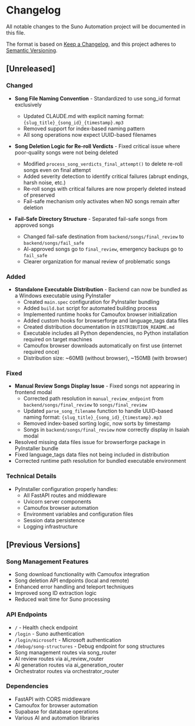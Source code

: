 # Changelog

All notable changes to the Suno Automation project will be documented in this file.

The format is based on [Keep a Changelog](https://keepachangelog.com/en/1.0.0/),
and this project adheres to [Semantic Versioning](https://semver.org/spec/v2.0.0.html).

## [Unreleased]

### Changed
- **Song File Naming Convention** - Standardized to use song_id format exclusively
  - Updated CLAUDE.md with explicit naming format: `{slug_title}_{song_id}_{timestamp}.mp3`
  - Removed support for index-based naming pattern
  - All song operations now expect UUID-based filenames

- **Song Deletion Logic for Re-roll Verdicts** - Fixed critical issue where poor-quality songs were not being deleted
  - Modified `process_song_verdicts_final_attempt()` to delete re-roll songs even on final attempt
  - Added severity detection to identify critical failures (abrupt endings, harsh noise, etc.)
  - Re-roll songs with critical failures are now properly deleted instead of preserved
  - Fail-safe mechanism only activates when NO songs remain after deletion

- **Fail-Safe Directory Structure** - Separated fail-safe songs from approved songs
  - Changed fail-safe destination from `backend/songs/final_review` to `backend/songs/fail_safe`
  - AI-approved songs go to `final_review`, emergency backups go to `fail_safe`
  - Clearer organization for manual review of problematic songs

### Added
- **Standalone Executable Distribution** - Backend can now be bundled as a Windows executable using PyInstaller
  - Created `main.spec` configuration for PyInstaller bundling
  - Added `build.bat` script for automated building process
  - Implemented runtime hooks for Camoufox browser initialization
  - Added custom hooks for browserforge and language_tags data files
  - Created distribution documentation in `DISTRIBUTION_README.md`
  - Executable includes all Python dependencies, no Python installation required on target machines
  - Camoufox browser downloads automatically on first use (internet required once)
  - Distribution size: ~60MB (without browser), ~150MB (with browser)

### Fixed
- **Manual Review Songs Display Issue** - Fixed songs not appearing in frontend modal
  - Corrected path resolution in `manual_review_endpoint` from `backend/songs/final_review` to `songs/final_review`
  - Updated `parse_song_filename` function to handle UUID-based naming format: `{slug_title}_{song_id}_{timestamp}.mp3`
  - Removed index-based sorting logic, now sorts by timestamp
  - Songs in `backend/songs/final_review` now correctly display in Isaiah modal
- Resolved missing data files issue for browserforge package in PyInstaller bundle
- Fixed language_tags data files not being included in distribution
- Corrected runtime path resolution for bundled executable environment

### Technical Details
- PyInstaller configuration properly handles:
  - All FastAPI routes and middleware
  - Uvicorn server components
  - Camoufox browser automation
  - Environment variables and configuration files
  - Session data persistence
  - Logging infrastructure

## [Previous Versions]

### Song Management Features
- Song download functionality with Camoufox integration
- Song deletion API endpoints (local and remote)
- Enhanced error handling and teleport techniques
- Improved song ID extraction logic
- Reduced wait time for Suno processing

### API Endpoints
- `/` - Health check endpoint
- `/login` - Suno authentication
- `/login/microsoft` - Microsoft authentication
- `/debug/song-structures` - Debug endpoint for song structures
- Song management routes via song_router
- AI review routes via ai_review_router
- AI generation routes via ai_generation_router
- Orchestrator routes via orchestrator_router

### Dependencies
- FastAPI with CORS middleware
- Camoufox for browser automation
- Supabase for database operations
- Various AI and automation libraries